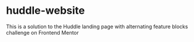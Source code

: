 # huddle-website
This is a solution to the Huddle landing page with alternating feature blocks challenge on Frontend Mentor
